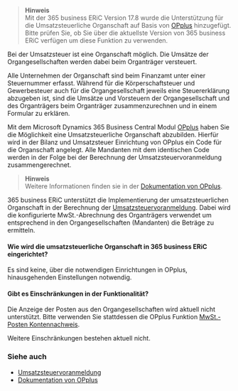 > **Hinweis**<br>Mit der 365 business ERiC Version 17.8 wurde die Unterstützung für die Umsatzsteuerliche Organschaft auf Basis von [OPplus](https://www.continia.com/de/loesungen/opplus/) hinzugefügt.<br>Bitte prüfen Sie, ob Sie über die aktuellste Version von 365 business ERiC verfügen um diese Funktion zu verwenden.

Bei der Umsatzsteuer ist eine Organschaft möglich. Die Umsätze der Organgesellschaften werden dabei beim Organträger versteuert.

Alle Unternehmen der Organschaft sind beim Finanzamt unter einer Steuernummer erfasst. Während für die Körperschaftsteuer und Gewerbesteuer auch für die Organgesellschaft jeweils eine Steuererklärung abzugeben ist, sind die Umsätze und Vorsteuern der Organgesellschaft und des Organträgers beim Organträger zusammenzurechnen und in einem Formular zu erklären.

Mit dem Microsoft Dynamics 365 Business Central Modul [OPplus](https://www.continia.com/de/loesungen/opplus/) haben Sie die Möglichkeit eine Umsatzsteuerliche Organschaft abzubilden. Hierfür wird in der Bilanz und Umsatzsteuer Einrichtung von OPplus ein Code für die Organschaft angelegt. Alle Mandanten mit dem identischen Code werden in der Folge bei der Berechnung der Umsatzsteuervoranmeldung zusammengerechnet.

> **Hinweis**<br>Weitere Informationen finden sie in der [Dokumentation von OPplus](https://help.gbedv.de/de-DE/site/tax/#umsatzsteuer).

365 business ERiC unterstützt die Implementierung der umsatzsteuerlichen Organschaft in der Berechnung der [Umsatzsteuervoranmeldung](../elster-sales-vat-adv-notification). Dabei wird die konfigurierte MwSt.-Abrechnung des Organträgers verwendet um entsprechend in den Organgesellschaften (Mandanten) die Beträge zu ermitteln.

#### Wie wird die umsatzsteuerliche Organschaft in 365 business ERiC eingerichtet?

Es sind keine, über die notwendigen Einrichtungen in OPplus, hinausgehenden Einstellungen notwendig.

#### Gibt es Einschränkungen in der Funktionalität?

Die Anzeige der Posten aus den Organgesellschaften wird aktuell nicht unterstützt. Bitte verwenden Sie stattdessen die OPplus Funktion [MwSt.-Posten Kontennachweis](https://help.gbedv.de/de-DE/site/tax/#mwst-posten-kontennachweis).

Weitere Einschränkungen bestehen aktuell nicht.


### Siehe auch
 - [Umsatzsteuervoranmeldung](../elster-sales-vat-adv-notification)
 - [Dokumentation von OPplus](https://help.gbedv.de/de-DE/site/tax/#umsatzsteuer)